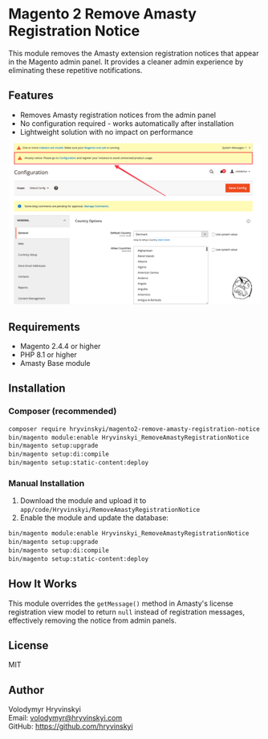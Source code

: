 # Magento 2 Remove Amasty Registration Notice

This module removes the Amasty extension registration notices that appear in the Magento admin panel. It provides a cleaner admin experience by eliminating these repetitive notifications.

## Features

- Removes Amasty registration notices from the admin panel
- No configuration required - works automatically after installation
- Lightweight solution with no impact on performance

![demonstration.png](docs/images/demonstration.png)

## Requirements

- Magento 2.4.4 or higher
- PHP 8.1 or higher
- Amasty Base module

## Installation

### Composer (recommended)

```bash
composer require hryvinskyi/magento2-remove-amasty-registration-notice
bin/magento module:enable Hryvinskyi_RemoveAmastyRegistrationNotice
bin/magento setup:upgrade
bin/magento setup:di:compile
bin/magento setup:static-content:deploy
```

### Manual Installation

1. Download the module and upload it to `app/code/Hryvinskyi/RemoveAmastyRegistrationNotice`
2. Enable the module and update the database:

```bash
bin/magento module:enable Hryvinskyi_RemoveAmastyRegistrationNotice
bin/magento setup:upgrade
bin/magento setup:di:compile
bin/magento setup:static-content:deploy
```

## How It Works

This module overrides the `getMessage()` method in Amasty's license registration view model to return `null` instead of registration messages, effectively removing the notice from admin panels.

## License

MIT

## Author

Volodymyr Hryvinskyi  
Email: volodymyr@hryvinskyi.com  
GitHub: https://github.com/hryvinskyi